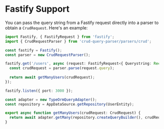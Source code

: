 # Fastify Support

You can pass the query string from a Fastify request directly into a parser to obtain a `CrudRequest`. Here's an example:

```ts
import Fastify, { FastifyRequest } from 'fastify';
import { CrudRequestParser } from 'crud-query-parser/parsers/crud';

const fastify = Fastify();
const parser = new CrudRequestParser();

fastify.get('/users', async (request: FastifyRequest<{ Querystring: Record<string, any> }>, reply) => {
  const crudRequest = parser.parse(request.query);
  
  return await getManyUsers(crudRequest);
});

fastify.listen({ port: 3000 });
```

```ts
const adapter = new TypeOrmQueryAdapter();
const repository = AppDataSource.getRepository(UserEntity);

export async function getManyUsers(crudRequest: CrudRequest) {
  return await adapter.getMany(repository.createQueryBuilder(), crudRequest);
}
```
